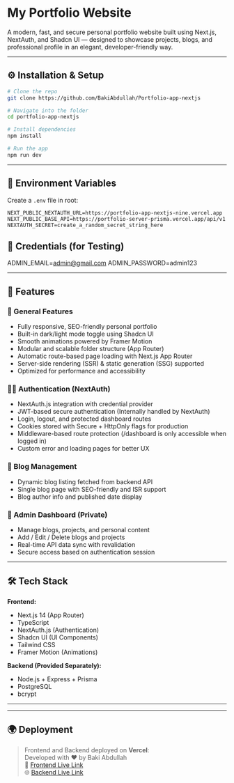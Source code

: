 # My Portfolio Website

A modern, fast, and secure personal portfolio website built using Next.js, NextAuth, and Shadcn UI — designed to showcase projects, blogs, and professional profile in an elegant, developer-friendly way.

---

## ⚙️ Installation & Setup

```bash
# Clone the repo
git clone https://github.com/BakiAbdullah/Portfolio-app-nextjs

# Navigate into the folder
cd portfolio-app-nextjs

# Install dependencies
npm install

# Run the app
npm run dev
```

---

## 🌱 Environment Variables

Create a `.env` file in root:

```env
NEXT_PUBLIC_NEXTAUTH_URL=https://portfolio-app-nextjs-nine.vercel.app
NEXT_PUBLIC_BASE_API=https://portfolio-server-prisma.vercel.app/api/v1
NEXTAUTH_SECRET=create_a_random_secret_string_here
```


## 🔑 Credentials (for Testing)
ADMIN_EMAIL=admin@gmail.com
ADMIN_PASSWORD=admin123

---

## 🚀 Features

### 🎨 General Features
- Fully responsive, SEO-friendly personal portfolio
- Built-in dark/light mode toggle using Shadcn UI
- Smooth animations powered by Framer Motion
- Modular and scalable folder structure (App Router)
- Automatic route-based page loading with Next.js App Router
- Server-side rendering (SSR) & static generation (SSG) supported
- Optimized for performance and accessibility

### 🧑‍💻 Authentication (NextAuth)

- NextAuth.js integration with credential provider
- JWT-based secure authentication (Internally handled by NextAuth)
- Login, logout, and protected dashboard routes
- Cookies stored with Secure + HttpOnly flags for production
- Middleware-based route protection (/dashboard is only accessible when logged in)
- Custom error and loading pages for better UX


### 📰 Blog Management

- Dynamic blog listing fetched from backend API
- Single blog page with SEO-friendly and ISR support
- Blog author info and published date display

### 🏦 Admin Dashboard (Private)

- Manage blogs, projects, and personal content
- Add / Edit / Delete blogs and projects
- Real-time API data sync with revalidation
- Secure access based on authentication session

---

## 🛠 Tech Stack

**Frontend:**

- Next.js 14 (App Router)
- TypeScript
- NextAuth.js (Authentication)
- Shadcn UI (UI Components)
- Tailwind CSS
- Framer Motion (Animations)

**Backend (Provided Separately):**
- Node.js + Express + Prisma
- PostgreSQL
- bcrypt

---

---

## 🌍 Deployment
> Frontend and Backend deployed on **Vercel**:   
> Developed with ❤️ by Baki Abdullah  
> 📧 [Frontend Live Link](https://portfolio-app-nextjs-nine.vercel.app)  
> 🌐 [Backend Live Link](https://portfolio-server-prisma.vercel.app)

